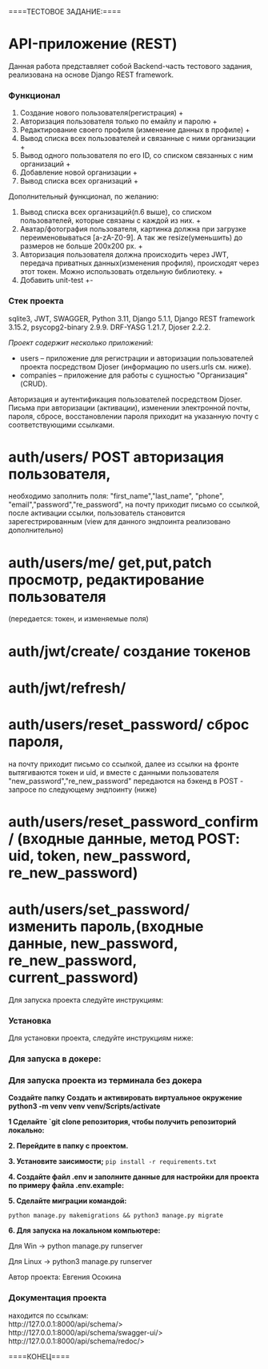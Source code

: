 ====ТЕСТОВОЕ ЗАДАНИЕ:====

# API-приложение (REST)

Данная работа представляет собой Backend-часть тестового задания, 
реализована на основе Django REST framework. </p> 
**<h3>Функционал</h3>**
1) Создание нового пользователя(регистрация) +
2) Авторизация пользователя только по емайлу и паролю +
3) Редактирование своего профиля (изменение данных в профиле) +
4) Вывод списка всех пользователей и связанные с ними организации +
5) Вывод одного пользователя по его ID, со списком связанных с ним организаций +
5) Добавление новой организации +
6) Вывод списка всех организаций +

Дополнительный функционал, по желанию:
1) Вывод списка всех организаций(п.6 выше), со списком пользователей, которые связаны с каждой из них. +
2) Аватар/фотография пользователя, картинка должна при загрузке переименовываться [a-zA-Z0-9]. 
А так же resize(уменьшить) до размеров не больше 200х200 px. +
3) Авторизация пользователя должна происходить через JWT, передача приватных 
данных(изменения профиля), происходят через этот токен. Можно использовать отдельную библиотеку. +
4) Добавить unit-test +-

<h3>Стек проекта</h3>
sqlite3, JWT, SWAGGER, Python 3.11, Django 5.1.1, Django REST framework 3.15.2, psycopg2-binary 2.9.9.
DRF-YASG 1.21.7, Djoser 2.2.2.

*Проект содержит несколько приложений:*
- users – приложение для регистрации и авторизации пользователей проекта посредством Djoser 
(информацию по users.urls см. ниже).
- companies – приложение для работы с сущностью "Организация"(CRUD).

Авторизация и аутентификация пользователей посредством Djoser. 
Письма при авторизации (активации), изменении электронной почты, пароля, сбросе, восстановлении пароля приходит 
на указанную почту с соответствующими ссылками. 

# auth/users/ POST авторизация пользователя, 
необходимо заполнить поля: "first_name","last_name", "phone", "email","password","re_password",
на почту приходит письмо со ссылкой, после активации ссылки, пользователь становится зарегестрированным
(view для данного эндпоинта реализовано дополнительно)
# auth/users/me/ get,put,patch просмотр, редактирование пользователя 
(передается: токен, и изменяемые поля)
# auth/jwt/create/ создание токенов
# auth/jwt/refresh/
# auth/users/reset_password/ сброс пароля, 
на почту приходит письмо со ссылкой, далее из ссылки на фронте вытягиваются токен и uid, 
и вместе с данными пользователя "new_password","re_new_password" передаются на бэкенд
в POST - запросе по следующему эндпоинту (ниже)
# auth/users/reset_password_confirm/  (входные данные, метод POST: uid, token, new_password,  re_new_password)
# auth/users/set_password/ изменить пароль,(входные данные, new_password, re_new_password, current_password)

Для запуска проекта следуйте инструкциям:
### **Установка**
Для установки проекта, следуйте инструкциям ниже:

   **<h3>Для запуска в докере:</h3>**

<h3>Для запуска проекта из терминала без докера</h3>

**Создайте папку**
**Создать и активировать виртуальное окружение python3 -m venv venv venv/Scripts/activate**

**<p>1 Сделайте `git clone репозитория, чтобы получить репозиторий локально:</p>**

**<p>2. Перейдите в папку с проектом.</p>**

**<p>3. Установите заисимости;**
   ```pip install -r requirements.txt```

**<p>4. Создайте файл .env и заполните данные для настройки для проекта по примеру файла .env.example:</p>**

**<p>5. Сделайте миграции командой:**
   ```
   python manage.py makemigrations && python3 manage.py migrate
   ```
   
**<p>6. Для запуска на локальном компьютере:</p>**

Для Win -> python manage.py runserver

Для Linux -> python3 manage.py runserver



Автор проекта: Евгения Осокина

<h3>Документация проекта</h3>
находится по ссылкам:<br/>
http://127.0.0.1:8000/api/schema/>
http://127.0.0.1:8000/api/schema/swagger-ui/>
http://127.0.0.1:8000/api/schema/redoc/>


====КОНЕЦ====
